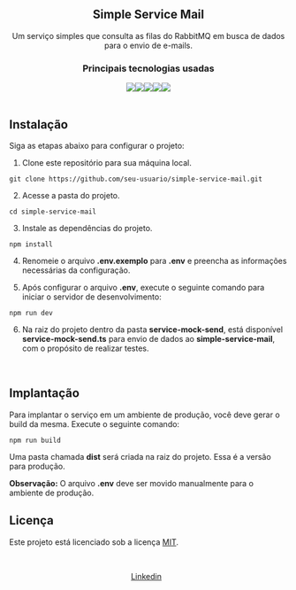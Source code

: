 <div align="center">
    <h2>Simple Service Mail</h2>
    <p>Um serviço simples que consulta as filas do RabbitMQ em busca de dados para o envio de e-mails.</p>
</div>

<div align="center">
    <h3>Principais tecnologias usadas</h3>
</div>

<div align="center" style="display: flex; align-items: center; justify-content: center;">
    <img src="https://img.shields.io/badge/NODEJS-^v18.14.0-339933?style=for-the-badge&logo=nodedotjs">
    <img src="https://img.shields.io/badge/BABEL-^7.21.0-f5da55?style=for-the-badge&logo=babel">
    <img src="https://img.shields.io/badge/ESLINT-^8.34.0-4B32C3?style=for-the-badge&logo=eslint">
    <img src="https://img.shields.io/badge/JEST-^29.4.3-15c213?style=for-the-badge&logo=jest">
    <img src="https://img.shields.io/badge/TYPESCRIPT-^4.9.5-3178c6?style=for-the-badge&logo=typescript">
</div>

<br>

## Instalação

Siga as etapas abaixo para configurar o projeto:

1. Clone este repositório para sua máquina local.

```
git clone https://github.com/seu-usuario/simple-service-mail.git
```

2. Acesse a pasta do projeto.

```
cd simple-service-mail
```

3. Instale as dependências do projeto.

```
npm install
```

4. Renomeie o arquivo **.env.exemplo** para **.env** e preencha as informações necessárias da configuração.

5. Após configurar o arquivo **.env**, execute o seguinte comando para iniciar o servidor de desenvolvimento:

```
npm run dev
```

6. Na raiz do projeto dentro da pasta **service-mock-send**, está disponível **service-mock-send.ts** para envio de dados ao **simple-service-mail**, com o propósito de realizar testes.

<br>

## Implantação

Para implantar o serviço em um ambiente de produção, você deve gerar o build da mesma. Execute o seguinte comando:

```
npm run build
```

Uma pasta chamada **dist** será criada na raiz do projeto. Essa é a versão para produção.

**Observação:** O arquivo **.env** deve ser movido manualmente para o ambiente de produção.

## Licença

Este projeto está licenciado sob a licença [MIT](https://github.com/felipesauer/simple-service-mail/blob/main/LICENSE).

<br>

<div align="center">
  <p>
    <a href="https://www.linkedin.com/in/felipe-sauer/" target="_blank">Linkedin</a>&nbsp;&nbsp;
  </p>
</div>
